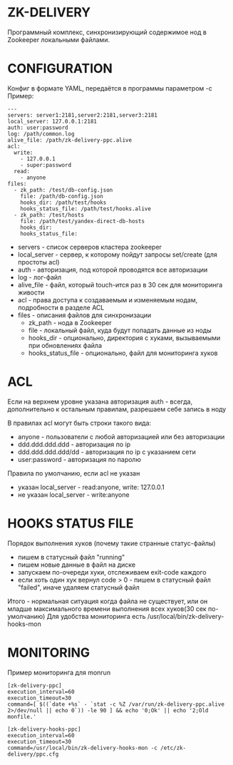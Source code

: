 ZK-DELIVERY
===========

Программный комплекс, синхронизирующий содержимое нод в Zookeeper 
локальными файлами.


CONFIGURATION
=============

Конфиг в формате YAML, передаётся в программы параметром -c
Пример:

    ---
    servers: server1:2181,server2:2181,server3:2181
    local_server: 127.0.0.1:2181
    auth: user:password
    log: /path/common.log
    alive_file: /path/zk-delivery-ppc.alive
    acl:
      write:
        - 127.0.0.1
        - super:password
      read:
        - anyone
    files: 
      - zk_path: /test/db-config.json
        file: /path/db-config.json
        hooks_dir: /path/test/hooks
        hooks_status_file: /path/test/hooks.alive
      - zk_path: /test/hosts
        file: /path/test/yandex-direct-db-hosts
        hooks_dir:
        hooks_status_file:

* servers - список серверов кластера zookeeper
* local_server - сервер, к которому пойдут запросы set/create (для простоты acl)
* auth - авторизация, под которой проводятся все авторизации
* log - лог-файл
* alive_file - файл, который touch-ится раз в 30 сек для мониторинга живости
* acl - права доступа к создаваемым и изменяемым нодам, подробности в разделе ACL
* files - описания файлов для синхронизации
  * zk_path - нода в Zookeeper
  * file - локальный файл, куда будут попадать данные из ноды
  * hooks_dir - опционально, директория с хуками, вызываемыми при обновлениях файла
  * hooks_status_file - опционально, файл для мониторинга хуков


ACL
===

Если на верхнем уровне  указана авторизация auth - всегда, дополнительно к остальным правилам,
разрешаем себе запись в ноду

В правилах acl могут быть строки такого вида:
- anyone - пользователи с любой авторизацией или без авторизации
- ddd.ddd.ddd.ddd - авторизация по ip
- ddd.ddd.ddd.ddd/dd - авторизация по ip с указанием сети
- user:password - авторизация по паролю

Правила по умолчанию, если acl не указан
- указан local_server - read:anyone, write: 127.0.0.1
- не указан local_server - write:anyone


HOOKS STATUS FILE
=================

Порядок выполнения хуков (почему такие странные статус-файлы)
- пишем в статусный файл "running"
- пишем новые данные в файл на диске
- запускаем по-очереди хуки, отслеживаем exit-code каждого
- если хоть один хук вернул code > 0 - пишем в статусный файл "failed",
  иначе удаляем статусный файл

Итого - нормальная ситуация когда файла не существует, или он младше максимального времени 
выполнения всех хуков(30 сек по-умолчанию)
Для удобства мониторинга есть /usr/local/bin/zk-delivery-hooks-mon


MONITORING
==========

Пример мониторинга для monrun

    [zk-delivery-ppc]
    execution_interval=60
    execution_timeout=30
    command=[ $((`date +%s` - `stat -c %Z /var/run/zk-delivery-ppc.alive 2>/dev/null || echo 0`)) -le 90 ] && echo '0;Ok' || echo '2;Old monfile.'
    
    [zk-delivery-hooks-ppc]
    execution_interval=60
    execution_timeout=30
    command=/usr/local/bin/zk-delivery-hooks-mon -c /etc/zk-delivery/ppc.cfg


